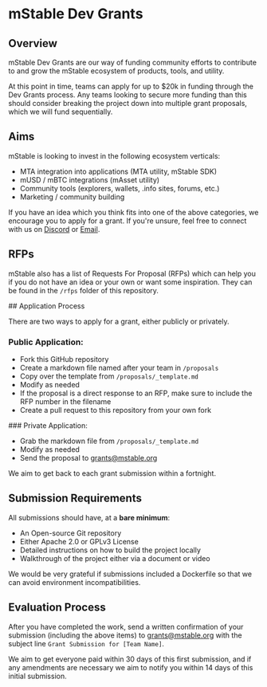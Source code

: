 # mStable Dev Grants



## Overview

mStable Dev Grants are our way of funding community efforts to contribute to and grow the mStable ecosystem of products, tools, and utility.

At this point in time, teams can apply for up to $20k in funding through the Dev Grants process. Any teams looking to secure more funding than this should consider breaking the project down into multiple grant proposals, which we will fund sequentially.

## Aims

mStable is looking to invest in the following ecosystem verticals:

- MTA integration into applications (MTA utility, mStable SDK)
- mUSD / mBTC integrations (mAsset utility)
- Community tools (explorers, wallets, .info sites, forums, etc.)
- Marketing / community building

If you have an idea which you think fits into one of the above categories, we encourage you to apply for a grant. If you're unsure, feel free to connect with us on [Discord](https://discord.gg/y2r3jXm) or [Email](mailto:grants@mstable.org).

## RFPs

mStable also has a list of Requests For Proposal (RFPs) which can help you if you do not have an idea or your own or want some inspiration. They can be found in the `/rfps` folder of this repository.

## Application Process 

There are two ways to apply for a grant, either publicly or privately.

### Public Application:

- Fork this GitHub repository
- Create a markdown file named after your team in `/proposals`
- Copy over the template from `/proposals/_template.md`
- Modify as needed
- If the proposal is a direct response to an RFP, make sure to include the RFP number in the filename
- Create a pull request to this repository from your own fork

### Private Application:

- Grab the markdown file from `/proposals/_template.md`
- Modify as needed
- Send the proposal to [grants@mstable.org](mailto:grants@mstable.org)

We aim to get back to each grant submission within a fortnight.

## Submission Requirements

All submissions should have, at a __bare minimum__:

- An Open-source Git repository
- Either Apache 2.0 or GPLv3 License
- Detailed instructions on how to build the project locally
- Walkthrough of the project either via a document or video

We would be very grateful if submissions included a Dockerfile so that we can avoid environment incompatibilities.

## Evaluation Process

After you have completed the work, send a written confirmation of your submission (including the above items) to grants@mstable.org with the subject line `Grant Submission for [Team Name]`.

We aim to get everyone paid within 30 days of this first submission, and if any amendments are necessary we aim to notify you within 14 days of this initial submission.